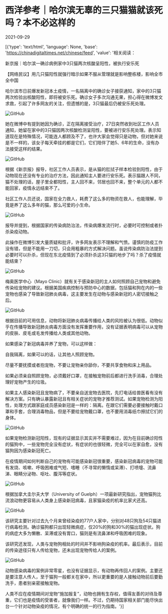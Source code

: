 # 西洋参考｜哈尔滨无辜的三只猫猫就该死吗？本不必这样的

2021-09-29

[{'type': 'text/html', 'language': None, 'base': 'https://chinadigitaltimes.net/chinese/feed', 'value': '相关阅读：





新京报｜哈尔滨一确诊病例家中3只猫两次核酸呈阳性，被执行安乐死





【网络民议】用几只猫阳性就强行暗示如果不服从管理就是影响整栋楼，影响全市全中国





哈尔滨市日前爆发新冠本土疫情，一名隔离中的确诊女子接获通知，家中的3只猫两次检验出核酸阳性，即将被安乐死。确诊女子多次沟通无果，担心得在微博发文求救，引起了许多网友的关注，但遗憾的是，3只猫最后仍被安乐死处理。

![GitHub](https://chinadigitaltimes.net/chinese/files/2021/09/post-671507-615441b78f008.png)

她在微博中有提到她因为确诊，正在隔离接受治疗，27日突然收到社区工作人员通知，她留在家中的3只猫因两次核酸检测呈阳性，要被进行安乐死处理。表示知道现在是特殊情况，可能连人都顾及不了，也许大家会觉得只是动物，但对她来说是不一样的，该女子每天牵挂的都是它们，它们陪伴了她5、6年的生命，没有办法接受这样的结果。

![GitHub](https://chinadigitaltimes.net/chinese/files/2021/09/post-671507-615441ba1818a.png)

根据《新京报》报导，社区工作人员表示，是从猫的肛拭子样本检验到阳性，由于动物现在还没有专业的治疗方法，因此通知主人要进行安乐死。表示猫跟人不同，猫不处理的话，屋子里全都阳性，主人回不来，邻居也回不来，整个单元的人都不能回家，疫情永远结束不了。

社区工作人员还说，国家在全力救人，耗费了这么多的物资在救人，也能理解，毕竟是养了这么多年的猫，那么可爱的小生命。

![GitHub](https://chinadigitaltimes.net/chinese/files/2021/09/post-671507-615441bdf405c.png)

报导并提到，根据国家的传染病防治法，传染病爆发流行时，必要时可控制或者扑杀染疫动物。

此操作在微博引发大量质疑和批评，许多网友表示不理解和气愤。谨慎的防疫工作没有错，但是不能用一刀切，只会用粗暴的方式解决问题。虽说传染病防治法提到必要时可以扑杀，但现在东北疫情到了必须扑杀这3只猫的地步了吗？杀了疫情就能结束？

![GitHub](https://chinadigitaltimes.net/chinese/files/2021/09/post-671507-615441c00bcd6.png)

梅奥医学中心（Mayo Clinic）就有关于感染新冠的主人如何照顾自己宠物和避免传染给宠物的建议。根据美国疾病控制与预防中心的数据，包括猫和狗在内的一些宠物也感染了导致新冠肺炎病毒，这主要发生在动物与感染新冠的人密切接触之后。

![GitHub](https://chinadigitaltimes.net/chinese/files/2021/09/post-671507-615441c23c6c1.)

根据目前的可用信息，动物将新冠肺炎病毒传播给人类的风险被认为很低。动物似乎在传播导致新冠肺炎病毒方面没有发挥重要作用，没有证据表明病毒可以从宠物的皮肤、皮毛或毛发传播给人类或其他动物。

如果感染了新冠病毒并养了宠物，可以这样做：





自我隔离，如果可以的话，让其他人照顾宠物。





尽量不要抚摸或者抱宠物，不要让宠物亲你舔你，不要共享食物和床上用品。





如果必须亲自照顾宠物，必须戴好口罩，在接触宠物前后都进行洗手消毒，合理处理好宠物产生的垃圾。





如果主人感染新冠且宠物病了，不要亲自送宠物去医院，先打电话给兽医看有没有解决方案。只有确认暴露新冠且有相关症状的宠物才推荐测试。如果宠物检测为阳性，处理方式跟家庭成员感染新冠是一样的：隔离。在跟它们需要必要接触时戴口罩和手套，合理消毒物品，但是不要给宠物戴口罩，也不要用消毒纸巾擦拭它们的身体。

![GitHub](https://chinadigitaltimes.net/chinese/files/2021/09/image-1632911734225.png)

如果宠物检测新冠阳性，现有的证据显示其实并不需要难过，因为在目前确诊阳性的猫狗中，一些宠物完全没有症状，有症状的也很轻微，完全可以在家自愈，没有猫狗因为感染新冠死亡。

在疫情期间如何判断自己的宠物有可能感染新冠很重要，感染新冠病毒的宠物可能有发烧、咳嗽、呼吸困难或气短、嗜睡（不寻常的懒惰或呆滞）、打喷嚏、流鼻涕、眼睛分泌物、呕吐、腹泻等症状。

![GitHub](https://chinadigitaltimes.net/chinese/files/2021/09/post-671507-615441c3c977b.png)

根据加拿大圭尔夫大学（University of Guelph）一项最新研究指出，宠物猫狗比流浪动物更容易从人类身上感染新冠病毒，且家猫染疫的机率比家犬还高。

![GitHub](https://chinadigitaltimes.net/chinese/files/2021/09/post-671507-615441c73e734.png)

该研究主要针对过去九个月来曾经染疫的77户人家中，分别对48只狗及54只猫进行病毒检测。确诊猫狗都只出现轻微病症，仅20%的狗和30%的猫出现症状。狗的病症大多为懒散、呆滞或没有胃口，猫则是有流鼻涕和呼吸困难的现象。

该研究还发现，人类与宠物狗相处的时间并不影响狗染疫的机率。最后表示，目前的传染途径只有人传给宠物，还未出现宠物传给人的案例。

![GitHub](https://chinadigitaltimes.net/chinese/files/2021/09/post-671507-615441cb5225d.png)

动物感染病毒的案例非常零星，也没有证据显示，有动物再传回人的案例。主要还是要注意人传人，至于猫狗一般都关在家中，所以更重要的是人接触动物前后要勤洗手，患者别亲密接触宠物。

人类不应在疫情期间对宠物“施加报复”，动物也拥有生存权，值得友善的对待及尊重，它们也是疫情的受害者，就像我们一样。不过，仍期待国家相关部门能尽快出台一个针对动物染疫的情况，有个明确的统一的行为指南。'}]